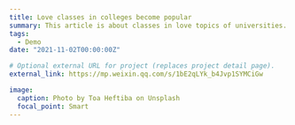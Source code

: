 ```yaml
---
title: Love classes in colleges become popular
summary: This article is about classes in love topics of universities.
tags:
  - Demo
date: "2021-11-02T00:00:00Z"

# Optional external URL for project (replaces project detail page).
external_link: https://mp.weixin.qq.com/s/1bE2qLYk_b4Jvp1SYMCiGw

image:
  caption: Photo by Toa Heftiba on Unsplash
  focal_point: Smart
---
```

